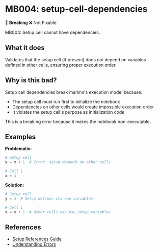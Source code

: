# MB004: setup-cell-dependencies

🚨 **Breaking** ❌ Not Fixable

MB004: Setup cell cannot have dependencies.

## What it does

Validates that the setup cell (if present) does not depend on variables
defined in other cells, ensuring proper execution order.

## Why is this bad?

Setup cell dependencies break marimo's execution model because:
- The setup cell must run first to initialize the notebook
- Dependencies on other cells would create impossible execution order
- It violates the setup cell's purpose as initialization code

This is a breaking error because it makes the notebook non-executable.

## Examples

**Problematic:**
```python
# Setup cell
y = x + 1  # Error: setup depends on other cells

# Cell 1
x = 1
```

**Solution:**
```python
# Setup cell
y = 1  # Setup defines its own variables

# Cell 1
x = y + 1  # Other cells can use setup variables
```

## References

- [Setup References Guide](https://docs.marimo.io/guides/understanding_errors/setup/)
- [Understanding Errors](https://docs.marimo.io/guides/understanding_errors/)

